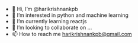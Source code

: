 - 👋 Hi, I’m @harikrishnankpb
- 👀 I’m interested in python and machine learning
- 🌱 I’m currently learning reactjs
- 💞️ I’m looking to collaborate on ...
- 📫 How to reach me harikrishnankpb@gmail.com

<!---
harikrishnankpb/harikrishnankpb is a ✨ special ✨ repository because its `README.md` (this file) appears on your GitHub profile.
You can click the Preview link to take a look at your changes.
--->
